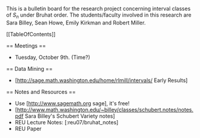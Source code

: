 This is a bulletin board for the research project concerning interval classes of $S_n$ under Bruhat order.  The students/faculty involved in this research are Sara Billey, Sean Howe, Emily Kirkman and Robert Miller.

[[TableOfContents]]

== Meetings ==
 * Tuesday, October 9th.  (Time?)

== Data Mining ==
 * [http://sage.math.washington.edu/home/rlmill/intervals/ Early Results]

== Notes and Resources ==
 * Use [http://www.sagemath.org sage], it's free!
 * [http://www.math.washington.edu/~billey/classes/schubert.notes/notes.pdf Sara Billey's Schubert Variety notes]
 * REU Lecture Notes:  [:reu07/bruhat_notes]
 * REU Paper
